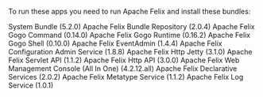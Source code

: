 To run these apps you need to run Apache Felix and install these bundles:

System Bundle (5.2.0)
Apache Felix Bundle Repository (2.0.4)
Apache Felix Gogo Command (0.14.0)
Apache Felix Gogo Runtime (0.16.2)
Apache Felix Gogo Shell (0.10.0)
Apache Felix EventAdmin (1.4.4)
Apache Felix Configuration Admin Service (1.8.8)
Apache Felix Http Jetty (3.1.0)
Apache Felix Servlet API (1.1.2)
Apache Felix Http API (3.0.0)
Apache Felix Web Management Console (All In One) (4.2.12.all)
Apache Felix Declarative Services (2.0.2)
Apache Felix Metatype Service (1.1.2)
Apache Felix Log Service (1.0.1)

